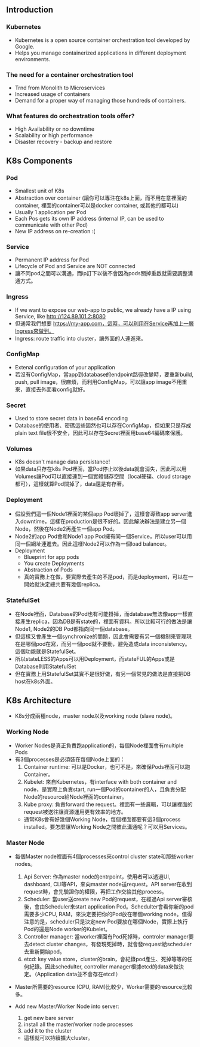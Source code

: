 ## Introduction

### Kubernetes
- Kubernetes is a open source container orchestration tool developed by Google.
- Helps you manage containerized applications in different deployment environments.

### The need for a container orchestration tool
- Trnd from Monolith to Microservices
- Increased usage of containers
- Demand for a proper way of managing those hundreds of containers.

### What features do orchestration tools offer?
- High Availability or no downtime
- Scalability or high performance
- Disaster recovery - backup and restore



## K8s Components

### Pod
- Smallest unit of K8s
- Abstraction over container (讓你可以專注在k8s上面，而不用在意裡面的container, 裡面的container可以是docker container, 或其他的都可以)
- Usually 1 application per Pod
- Each Pos gets its own IP address (internal IP, can be used to communicate with other Pod)
- New IP address on re-creation :(

### Service
- Permanent IP address for Pod
- Lifecycle of Pod and Service are NOT connected
- 讓不同pod之間可以溝通，而ip訂下以後不會因為pods關掉重啟就需要調整溝通方式。

### Ingress
- If we want to expose our web-app to public, we already have a IP using Service, like http://124.89.101.2:8080
- 但通常我們想要 https://my-app.com，這時，可以利用在Service再加上一層Ingress來做到。
- Ingress: route traffic into cluster，讓外面的人連進來。

### ConfigMap
- Extenal configuration of your application
- 若沒有ConfigMap，當app到database的endpoint路徑改變時，要重新build, push, pull image，很麻煩，而利用ConfigMap，可以讓app image不用重來，直接去外面看config就好。

### Secret
- Used to store secret data in base64 encoding
- Database的使用者、密碼這些固然也可以存在ConfigMap，但如果只是存成plain text file很不安全，因此可以存在Secret裡面用base64編碼來保護。

### Volumes
- K8s doesn't manage data persistance!
- 如果data只存在k8s Pod裡面，當Pod停止以後data就會消失，因此可以用Volumes讓Pod可以直接連到一個實體儲存空間（local硬碟、cloud storage都可），這樣就算Pod關掉了，data還是有存著。

### Deployment
- 假設我們這一個Node1裡面的某個app Pod壞掉了，這樣會導致app server進入downtime，這樣在production是很不好的。因此解決辦法是建立另一個Node，然後在Node2再產生一個app Pod。
- Node2的app Pod會和Node1 app Pod擁有同一個Service，所以user可以用同一個網址連進去。因此這樣Node2可以作為一個load balancer。
- Deployment
    - Blueprint for app pods
    - You create Deployments
    - Abstraction of Pods
    - 真的實務上在做，要實際去產生的不是pod，而是deployment，可以在一開始就決定總共要有幾個replica。

### StatefulSet
- 在Node裡面，Database的Pod也有可能掛掉，而database無法像app一樣直接產生replica，因為DB是有state的，裡面有資料。所以比較可行的做法是讓Node1, Node2的DB Pod都指向同一個database。
- 但這樣又會產生一個synchronize的問題，因此會需要有另一個機制來管理現在是哪個pod在寫，而另一個pod就不要動，避免造成data inconsistency。這個功能就是StatefulSet。
- 所以stateLESS的Apps可以用Deployment，而stateFUL的Apps或是Database則用StatefulSet
- 但在實務上用StatefulSet其實不是很好做，有另一個常見的做法是直接把DB host在k8s外面。



## K8s Architecture
- K8s分成兩種node，master node以及working node (slave node)。

### Working Node
- Worker Nodes是真正負責跑application的，每個Node裡面會有multiple Pods
- 有3個processes是必須裝在每個Node上面的：
    1. Container runtime: 可以是Docker，也可不是，來確保Pods裡面可以跑Container。
    2. Kubelet: 來自Kubernetes，有interface with both container and node，是實際上負責start, run一個Pod的container的人，且負責分配Node的resource給Node裡面的container。
    3. Kube proxy: 負責forward the request。裡面有一些邏輯，可以讓裡面的request被送往讓資源運用更有效率的地方。
    - 通常K8s會有好幾個Working Node，每個裡面都要有這3個process installed。要怎麼讓Working Node之間彼此溝通呢？可以用Services。

### Master Node
- 每個Master node裡面有4個processes來control cluster state和那些worker nodes。
    1. Api Server: 作為master node的entrpoint，使用者可以透過UI, dashboard, CLI等API，來向master node送request。API server在收到request時，會先驗證你的權限，再把工作交給其他process。
    2. Scheduler: 當user送create new Pod的request，在經過Api server審核後，會由Scheduler來start application Pod。Schedulter會看你新的pod需要多少CPU, RAM，來決定要把你的Pod放在哪個working node。值得注意的是，scheduler只是決定new Pod要放在哪個Node，實際上執行Pod的還是Node worker的Kubelet。
    3. Controller manager: 當worker裡面有Pod死掉時，controler manager要去detect cluster changes，有發現死掉時，就會發request給scheduler去重新開始pod。
    4. etcd: key value store，cluster的brain，會紀錄pod產生、死掉等等的任何紀錄。因此schedulter, controller manager根據etcd的data來做決定。（Application data並不會存在etcd!）

- Master所需要的resource (CPU, RAM)比較少，Worker需要的resource比較多。
- Add new Master/Worker Node into server:
    1. get new bare server
    2. install all the master/worker node processes
    3. add it to the cluster
    - 這樣就可以持續擴大cluster。

